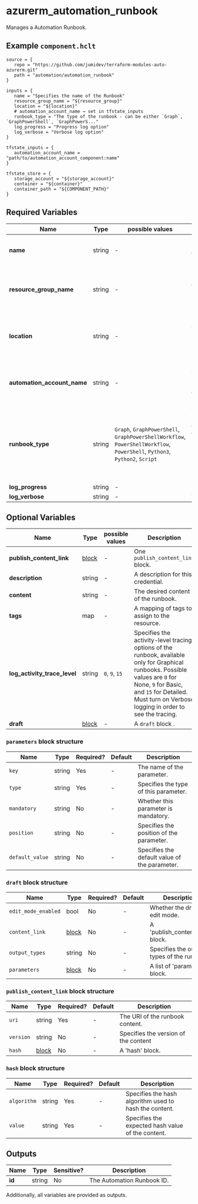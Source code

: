 # azurerm_automation_runbook

Manages a Automation Runbook.

## Example `component.hclt`

```hcl
source = {
   repo = "https://github.com/jumidev/terraform-modules-auto-azurerm.git"   
   path = "automation/automation_runbook"   
}

inputs = {
   name = "Specifies the name of the Runbook"   
   resource_group_name = "${resource_group}"   
   location = "${location}"   
   # automation_account_name → set in tfstate_inputs
   runbook_type = "The type of the runbook - can be either `Graph`, `GraphPowerShell`, `GraphPowerS..."   
   log_progress = "Progress log option"   
   log_verbose = "Verbose log option"   
}

tfstate_inputs = {
   automation_account_name = "path/to/automation_account_component:name"   
}

tfstate_store = {
   storage_account = "${storage_account}"   
   container = "${container}"   
   container_path = "${COMPONENT_PATH}"   
}

```

## Required Variables

| Name | Type |  possible values |  Description |
| ---- | --------- |  ----------- | ----------- |
| **name** | string |  -  |  Specifies the name of the Runbook. Changing this forces a new resource to be created. | 
| **resource_group_name** | string |  -  |  The name of the resource group in which the Runbook is created. Changing this forces a new resource to be created. | 
| **location** | string |  -  |  Specifies the supported Azure location where the resource exists. Changing this forces a new resource to be created. | 
| **automation_account_name** | string |  -  |  The name of the automation account in which the Runbook is created. Changing this forces a new resource to be created. | 
| **runbook_type** | string |  `Graph`, `GraphPowerShell`, `GraphPowerShellWorkflow`, `PowerShellWorkflow`, `PowerShell`, `Python3`, `Python2`, `Script`  |  The type of the runbook - can be either `Graph`, `GraphPowerShell`, `GraphPowerShellWorkflow`, `PowerShellWorkflow`, `PowerShell`, `Python3`, `Python2` or `Script`. Changing this forces a new resource to be created. | 
| **log_progress** | string |  -  |  Progress log option. | 
| **log_verbose** | string |  -  |  Verbose log option. | 

## Optional Variables

| Name | Type |  possible values |  Description |
| ---- | --------- |  ----------- | ----------- |
| **publish_content_link** | [block](#publish_content_link-block-structure) |  -  |  One `publish_content_link` block. | 
| **description** | string |  -  |  A description for this credential. | 
| **content** | string |  -  |  The desired content of the runbook. | 
| **tags** | map |  -  |  A mapping of tags to assign to the resource. | 
| **log_activity_trace_level** | string |  `0`, `9`, `15`  |  Specifies the activity-level tracing options of the runbook, available only for Graphical runbooks. Possible values are `0` for None, `9` for Basic, and `15` for Detailed. Must turn on Verbose logging in order to see the tracing. | 
| **draft** | [block](#draft-block-structure) |  -  |  A `draft` block . | 

### `parameters` block structure

| Name | Type | Required? | Default | Description |
| ---- | ---- | --------- | ------- | ----------- |
| `key` | string | Yes | - | The name of the parameter. |
| `type` | string | Yes | - | Specifies the type of this parameter. |
| `mandatory` | string | No | - | Whether this parameter is mandatory. |
| `position` | string | No | - | Specifies the position of the parameter. |
| `default_value` | string | No | - | Specifies the default value of the parameter. |

### `draft` block structure

| Name | Type | Required? | Default | Description |
| ---- | ---- | --------- | ------- | ----------- |
| `edit_mode_enabled` | bool | No | - | Whether the draft in edit mode. |
| `content_link` | [block](#publish_content_link-block-structure) | No | - | A 'publish_content_link' block. |
| `output_types` | string | No | - | Specifies the output types of the runbook. |
| `parameters` | [block](#parameters-block-structure) | No | - | A list of 'parameters' block. |

### `publish_content_link` block structure

| Name | Type | Required? | Default | Description |
| ---- | ---- | --------- | ------- | ----------- |
| `uri` | string | Yes | - | The URI of the runbook content. |
| `version` | string | No | - | Specifies the version of the content |
| `hash` | [block](#hash-block-structure) | No | - | A 'hash' block. |

### `hash` block structure

| Name | Type | Required? | Default | Description |
| ---- | ---- | --------- | ------- | ----------- |
| `algorithm` | string | Yes | - | Specifies the hash algorithm used to hash the content. |
| `value` | string | Yes | - | Specifies the expected hash value of the content. |



## Outputs

| Name | Type | Sensitive? | Description |
| ---- | ---- | --------- | --------- |
| **id** | string | No  | The Automation Runbook ID. | 

Additionally, all variables are provided as outputs.
